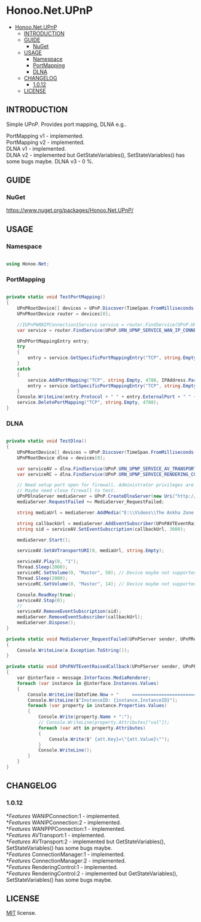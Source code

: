 # Honoo.Net.UPnP

- [Honoo.Net.UPnP](#honoonetupnp)
  - [INTRODUCTION](#introduction)
  - [GUIDE](#guide)
    - [NuGet](#nuget)
  - [USAGE](#usage)
    - [Namespace](#namespace)
    - [PortMapping](#portmapping)
    - [DLNA](#dlna)
  - [CHANGELOG](#changelog)
    - [1.0.12](#1012)
  - [LICENSE](#license)

## INTRODUCTION

Simple UPnP. Provides port mapping, DLNA e.g..

PortMapping v1 - implemented.  
PortMapping v2 - implemented.  
DLNA v1 - implemented.  
DLNA v2 - implemented but GetStateVariables(), SetStateVariables() has some bugs maybe. 
DLNA v3 - 0 %.

## GUIDE

### NuGet

<https://www.nuget.org/packages/Honoo.Net.UPnP/>

## USAGE

### Namespace

```c#

using Honoo.Net;

```

### PortMapping

```c#

private static void TestPortMapping()
{
    UPnPRootDevice[] devices = UPnP.Discover(TimeSpan.FromMilliseconds(2000), UPnP.URN_UPNP_SERVICE_WAN_IP_CONNECTION_1);
    UPnPRootDevice router = devices[0];

    //IUPnPWANIPConnection1Service service = router.FindService(UPnP.URN_UPNP_SERVICE_WAN_IP_CONNECTION_1);
    var service = router.FindService(UPnP.URN_UPNP_SERVICE_WAN_IP_CONNECTION_1).Interfaces.WANIPConnection1;

    UPnPPortMappingEntry entry;
    try
    {
        entry = service.GetSpecificPortMappingEntry("TCP", string.Empty, 4788);
    }
    catch
    {
        service.AddPortMapping("TCP", string.Empty, 4788, IPAddress.Parse("192.168.1.11"), 4788, true, "test", 0);
        entry = service.GetSpecificPortMappingEntry("TCP", string.Empty, 4788);
    }
    Console.WriteLine(entry.Protocol + " " + entry.ExternalPort + " " + entry.InternalClient + ":" + entry.InternalPort);
    service.DeletePortMapping("TCP", string.Empty, 4788);
}

```

### DLNA

```c#

private static void TestDlna()
{
    UPnPRootDevice[] devices = UPnP.Discover(TimeSpan.FromMilliseconds(2000), UPnP.URN_UPNP_SERVICE_AV_TRANSPORT_1);
    UPnPRootDevice dlna = devices[0];

    var serviceAV = dlna.FindService(UPnP.URN_UPNP_SERVICE_AV_TRANSPORT_1).Interfaces.AVTransport1;
    var serviceRC = dlna.FindService(UPnP.URN_UPNP_SERVICE_RENDERING_CONTROL_1).Interfaces.RenderingControl1;

    // Need setup port open for firewall. Administrator privileges are required.
    // Maybe need close firewall to test.
    UPnPDlnaServer mediaServer = UPnP.CreateDlnaServer(new Uri("http://192.168.1.11:8080/"));
    mediaServer.RequestFailed += MediaServer_RequestFailed;

    string mediaUrl = mediaServer.AddMedia("E:\\Videos\\The Ankha Zone.mp4");

    string callbackUrl = mediaServer.AddEventSubscriber(UPnPAVTEventRaisedCallback, null);
    string sid = serviceAV.SetEventSubscription(callbackUrl, 3600);

    mediaServer.Start();

    serviceAV.SetAVTransportURI(0, mediaUrl, string.Empty);

    serviceAV.Play(0, "1");
    Thread.Sleep(2000);
    serviceRC.SetVolume(0, "Master", 50); // Device maybe not supported
    Thread.Sleep(2000);
    serviceRC.SetVolume(0, "Master", 14); // Device maybe not supported

    Console.ReadKey(true);
    serviceAV.Stop(0);
    //
    serviceAV.RemoveEventSubscription(sid);
    mediaServer.RemoveEventSubscriber(callbackUrl);
    mediaServer.Dispose();
}

private static void MediaServer_RequestFailed(UPnPServer sender, UPnPRequestFailedEventArgs e)
{
    Console.WriteLine(e.Exception.ToString());
}

private static void UPnPAVTEventRaisedCallback(UPnPServer sender, UPnPEventMessage message, object userState)
{
    var @interface = message.Interfaces.MediaRenderer;
    foreach (var instance in @interface.Instances.Values)
    {
        Console.WriteLine(DateTime.Now + "     ================================================");
        Console.WriteLine($"InstanceID: {instance.InstanceID}");
        foreach (var property in instance.Properties.Values)
        {
            Console.Write(property.Name + ":");
            // Console.WriteLine(property.Attributes["val"]);
            foreach (var att in property.Attributes)
            {
                Console.Write($" {att.Key}=\"{att.Value}\"");
            }
            Console.WriteLine();
        }
    }
}

```

## CHANGELOG

### 1.0.12

**Features* WANIPConnection:1 - implemented.  
**Features* WANIPConnection:2 - implemented.  
**Features* WANPPPConnection:1 - implemented.  
**Features* AVTransport:1 - implemented.  
**Features* AVTransport:2 - implemented but GetStateVariables(), SetStateVariables() has some bugs maybe.  
**Features* ConnectionManager:1 - implemented.  
**Features* ConnectionManager:2 - implemented.  
**Features* RenderingControl:1 - implemented.  
**Features* RenderingControl:2 - implemented but GetStateVariables(), SetStateVariables() has some bugs maybe.  

## LICENSE

[MIT](LICENSE) license.
